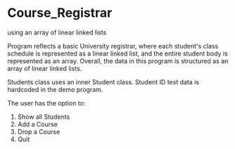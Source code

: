 # Course_Registrar
using an array of linear linked lists

Program reflects a basic University registrar, where each student's class schedule is represented as a linear linked list, and the entire student body is represented as an array. Overall, the data in this program is structured as an array of linear linked lists.

Students class uses an inner Student class. Student ID test data is hardcoded in the demo program.

The user has the option to:
1) Show all Students
2) Add a Course
3) Drop a Course
4) Quit
